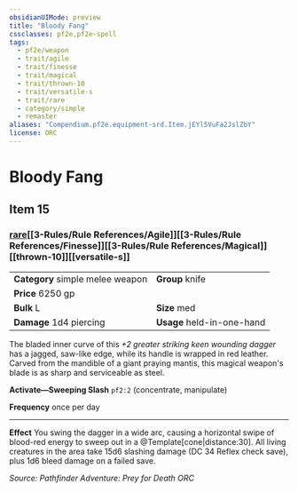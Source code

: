 ```yaml
---
obsidianUIMode: preview
title: "Bloody Fang"
cssclasses: pf2e,pf2e-spell
tags:
  - pf2e/weapon
  - trait/agile
  - trait/finesse
  - trait/magical
  - trait/thrown-10
  - trait/versatile-s
  - trait/rare
  - category/simple
  - remaster
aliases: "Compendium.pf2e.equipment-srd.Item.jEYl5VuFa2JslZbY"
license: ORC
---
```

# Bloody Fang
## Item 15
### [rare](rare.md "Rare Rarity Trait")[[3-Rules/Rule References/Agile]][[3-Rules/Rule References/Finesse]][[3-Rules/Rule References/Magical]][[thrown-10]][[versatile-s]]

|  |  |
| -- | -- |
| **Category** simple melee weapon | **Group** knife |
| **Price** 6250 gp |  |
| **Bulk** L | **Size** med |
| **Damage** 1d4 piercing  | **Usage** held-in-one-hand |



The bladed inner curve of this _+2 greater striking keen wounding dagger_ has a jagged, saw-like edge, while its handle is wrapped in red leather. Carved from the mandible of a giant praying mantis, this magical weapon's blade is as sharp and serviceable as steel.

**Activate—Sweeping Slash** `pf2:2` (concentrate, manipulate)

**Frequency** once per day

* * *

**Effect** You swing the dagger in a wide arc, causing a horizontal swipe of blood-red energy to sweep out in a @Template\[cone|distance:30\]. All living creatures in the area take 15d6 slashing damage (DC 34 Reflex check save), plus 1d6 bleed damage on a failed save.

*Source: Pathfinder Adventure: Prey for Death*
*ORC*